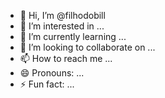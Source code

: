 - 👋 Hi, I’m @filhodobill
- 👀 I’m interested in ...
- 🌱 I’m currently learning ...
- 💞️ I’m looking to collaborate on ...
- 📫 How to reach me ...
- 😄 Pronouns: ...
- ⚡ Fun fact: ...

<!---
filhodobill/filhodobill is a ✨ special ✨ repository because its `README.md` (this file) appears on your GitHub profile.
You can click the Preview link to take a look at your changes.
--->
